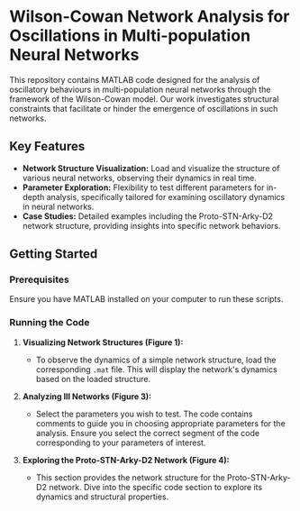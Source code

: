 # Wilson-Cowan Network Analysis for Oscillations in Multi-population Neural Networks

This repository contains MATLAB code designed for the analysis of oscillatory behaviours in multi-population neural networks through the framework of the Wilson-Cowan model. Our work investigates structural constraints that facilitate or hinder the emergence of oscillations in such networks.

## Key Features

- **Network Structure Visualization:** Load and visualize the structure of various neural networks, observing their dynamics in real time.
- **Parameter Exploration:** Flexibility to test different parameters for in-depth analysis, specifically tailored for examining oscillatory dynamics in neural networks.
- **Case Studies:** Detailed examples including the Proto-STN-Arky-D2 network structure, providing insights into specific network behaviors.

## Getting Started

### Prerequisites

Ensure you have MATLAB installed on your computer to run these scripts.

### Running the Code

1. **Visualizing Network Structures (Figure 1):**  
   - To observe the dynamics of a simple network structure, load the corresponding `.mat` file. This will display the network's dynamics based on the loaded structure.

2. **Analyzing III Networks (Figure 3):**  
   - Select the parameters you wish to test. The code contains comments to guide you in choosing appropriate parameters for the analysis. Ensure you select the correct segment of the code corresponding to your parameters of interest.

3. **Exploring the Proto-STN-Arky-D2 Network (Figure 4):**  
   - This section provides the network structure for the Proto-STN-Arky-D2 network. Dive into the specific code section to explore its dynamics and structural properties.
